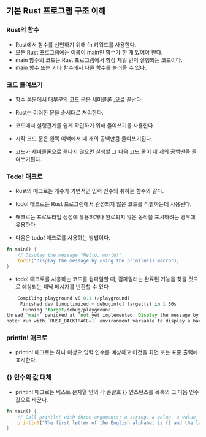 ## 기본 Rust 프로그램 구조 이해

### Rust의 함수
- Rust에서 함수를 선언하기 위해 fn 키워드를 사용한다.
- 모든 Rust 프로그램에는 이름이 main인 함수가 한 개 있어야 한다.
- main 함수의 코드는 Rust 프로그램에서 항상 제일 먼저 실행되는 코드이다.
- main 함수 또는 기타 함수에서 다른 함수를 불러올 수 있다.

### 코드 들여쓰기
- 함수 본문에서 대부분의 코드 문은 세미콜론 ;으로 끝난다.
- Rust는 이러한 문을 순서대로 처리한다.

- 코드에서 실행관계를 쉽게 확인하기 위해 들여쓰기를 사용한다.
- 시작 코드 문은 왼쪽 여백에서 네 개의 공백만큼 들여쓰기된다.
- 코드가 세미콜론으로 끝나지 않으면 실행할 그 다음 코드 줄이 네 개의 공백만큼 들여쓰기된다.

### Todo! 매크로
- Rust의 매크로는 개수가 가변적인 입력 인수의 취하는 함수와 같다.
- todo! 매크로는 Rust 프로그램에서 완성되지 않은 코드를 식별하는데 사용된다.
- 매크로는 프로토타입 생성에 유용하거나 완료되지 않은 동작을 표시하려는 경우에 유용하다

- 다음은 todo! 매크로를 사용하는 방법이다.
```Rust
fn main() {
    // Display the message "Hello, world!"
    todo!("Display the message by using the println!() macro");
}
```

- todo! 매크로를 사용하는 코드를 컴파일할 때, 컴파일러는 완료된 기능을 찾을 것으로 예상되는 패닉 메시지를 반환할 수 있다
```Rust
    Compiling playground v0.0.1 (/playground)
     Finished dev [unoptimized + debuginfo] target(s) in 1.50s
      Running 'target/debug/playground'
thread 'main' panicked at 'not yet implemented: Display the message by using the println!() macro',
note: run with `RUST_BACKTRACE=1` environment variable to display a backtrace
```

### println! 매크로
- println! 매크로는 하나 이상으 입력 인수를 예상하고 이것을 화면 또는 표준 출력에 표시한다.

### {} 인수의 값 대체
- println! 매크로는 텍스트 문자열 안의 각 중괄호 {} 인스턴스를 목록의 그 다음 인수 값으로 바꾼다.

```Rust
fn main() {
    // Call println! with three arguments: a string, a value, a value
    println!("The first letter of the English alphabet is {} and the last letter is {}.", 'A', 'Z');
}
```